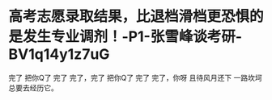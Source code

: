 # 高考志愿录取结果，比退档滑档更恐惧的是发生专业调剂！-P1-张雪峰谈考研-BV1q14y1z7uG

完了 把你Q了 完了 完了，完了 把你Q了 完了 完了，你呀 且待风月还下 一路坎坷总要去经历它。